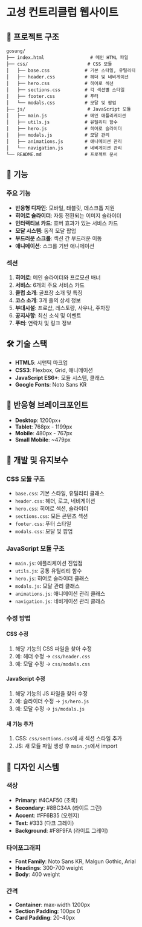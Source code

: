 # 고성 컨트리클럽 웹사이트

## 📁 프로젝트 구조

```
gosung/
├── index.html                 # 메인 HTML 파일
├── css/                      # CSS 모듈
│   ├── base.css             # 기본 스타일, 유틸리티
│   ├── header.css           # 헤더 및 네비게이션
│   ├── hero.css             # 히어로 섹션
│   ├── sections.css         # 각 섹션별 스타일
│   ├── footer.css           # 푸터
│   └── modals.css           # 모달 및 팝업
├── js/                       # JavaScript 모듈
│   ├── main.js              # 메인 애플리케이션
│   ├── utils.js             # 유틸리티 함수
│   ├── hero.js              # 히어로 슬라이더
│   ├── modals.js            # 모달 관리
│   ├── animations.js        # 애니메이션 관리
│   └── navigation.js        # 네비게이션 관리
└── README.md                # 프로젝트 문서
```

## 🚀 기능

### 주요 기능

- **반응형 디자인**: 모바일, 태블릿, 데스크톱 지원
- **히어로 슬라이더**: 자동 전환되는 이미지 슬라이더
- **인터랙티브 카드**: 호버 효과가 있는 서비스 카드
- **모달 시스템**: 동적 모달 팝업
- **부드러운 스크롤**: 섹션 간 부드러운 이동
- **애니메이션**: 스크롤 기반 애니메이션

### 섹션

1. **히어로**: 메인 슬라이더와 프로모션 배너
2. **서비스**: 6개의 주요 서비스 카드
3. **클럽 소개**: 골프장 소개 및 특징
4. **코스 소개**: 3개 홀의 상세 정보
5. **부대시설**: 프로샵, 레스토랑, 사우나, 주차장
6. **공지사항**: 최신 소식 및 이벤트
7. **푸터**: 연락처 및 링크 정보

## 🛠️ 기술 스택

- **HTML5**: 시맨틱 마크업
- **CSS3**: Flexbox, Grid, 애니메이션
- **JavaScript ES6+**: 모듈 시스템, 클래스
- **Google Fonts**: Noto Sans KR

## 📱 반응형 브레이크포인트

- **Desktop**: 1200px+
- **Tablet**: 768px - 1199px
- **Mobile**: 480px - 767px
- **Small Mobile**: ~479px

## 🔧 개발 및 유지보수

### CSS 모듈 구조

- `base.css`: 기본 스타일, 유틸리티 클래스
- `header.css`: 헤더, 로고, 네비게이션
- `hero.css`: 히어로 섹션, 슬라이더
- `sections.css`: 모든 콘텐츠 섹션
- `footer.css`: 푸터 스타일
- `modals.css`: 모달 및 팝업

### JavaScript 모듈 구조

- `main.js`: 애플리케이션 진입점
- `utils.js`: 공통 유틸리티 함수
- `hero.js`: 히어로 슬라이더 클래스
- `modals.js`: 모달 관리 클래스
- `animations.js`: 애니메이션 관리 클래스
- `navigation.js`: 네비게이션 관리 클래스

### 수정 방법

#### CSS 수정

1. 해당 기능의 CSS 파일을 찾아 수정
2. 예: 헤더 수정 → `css/header.css`
3. 예: 모달 수정 → `css/modals.css`

#### JavaScript 수정

1. 해당 기능의 JS 파일을 찾아 수정
2. 예: 슬라이더 수정 → `js/hero.js`
3. 예: 모달 수정 → `js/modals.js`

#### 새 기능 추가

1. CSS: `css/sections.css`에 새 섹션 스타일 추가
2. JS: 새 모듈 파일 생성 후 `main.js`에서 import

## 🎨 디자인 시스템

### 색상

- **Primary**: #4CAF50 (초록)
- **Secondary**: #8BC34A (라이트 그린)
- **Accent**: #FF6B35 (오렌지)
- **Text**: #333 (다크 그레이)
- **Background**: #F8F9FA (라이트 그레이)

### 타이포그래피

- **Font Family**: Noto Sans KR, Malgun Gothic, Arial
- **Headings**: 300-700 weight
- **Body**: 400 weight

### 간격

- **Container**: max-width 1200px
- **Section Padding**: 100px 0
- **Card Padding**: 20-40px

